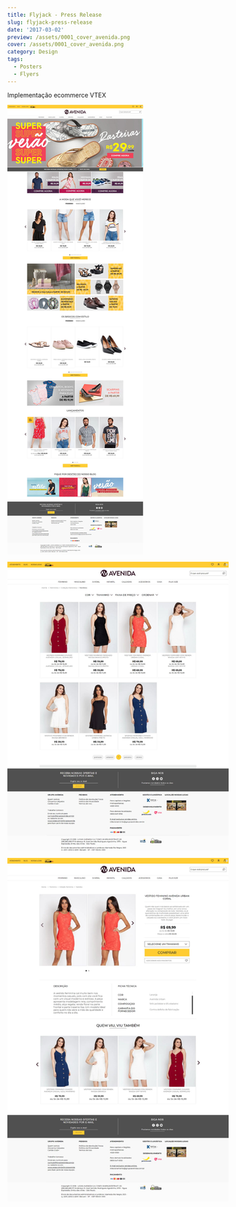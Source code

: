```yaml
---
title: Flyjack - Press Release
slug: flyjack-press-release
date: '2017-03-02'
preview: /assets/0001_cover_avenida.png
cover: /assets/0001_cover_avenida.png
category: Design
tags:
  - Posters
  - Flyers
---
```

Implementação ecommerce VTEX

![](/assets/grupoavenida_01.jpg)

![](/assets/grupoavenida_02.jpg)

![](/assets/grupoavenida_03.jpg)
